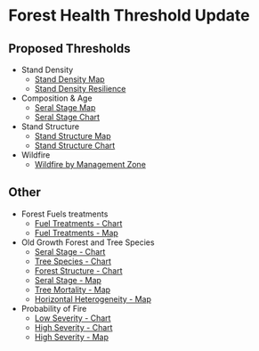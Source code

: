 # Forest Health Threshold Update

## Proposed Thresholds

* Stand Density
  * [Stand Density Map](DataVisualizations\StandDensityMap.html)
  * [Stand Density Resilience](DataVisualizations\StandDensityChart.html)
* Composition & Age
    * [Seral Stage Map](DataVisualizations\SeralStageMap.html)
    * [Seral Stage Chart](DataVisualizations\SeralStage_Chart.html)
* Stand Structure
    * [Stand Structure Map](DataVisualizations\StandStructureMap.html)
    * [Stand Structure Chart](DataVisualizations\StandStructureChart.html)
* Wildfire
    * [Wildfire by Management Zone](DataVisualizations\FireSeverity_ManagementZone.html)

## Other

* Forest Fuels treatments
  * [Fuel Treatments - Chart](DataVisualizations\ForestFuel.html)
  * [Fuel Treatments - Map](DataVisualizations\ForestFuelTreatment.html)
* Old Growth Forest and Tree Species
  * [Seral Stage - Chart](DataVisualizations\OldGrowthForest_SeralStage.html)
  * [Tree Species - Chart](DataVisualizations\OldGrowthForest_Species.html)
  * [Forest Structure - Chart](DataVisualizations\OldGrowthForest_Structure.html)
  * [Seral Stage - Map](DataVisualizations\SearalStage.html)
  * [Tree Mortality - Map](DataVisualizations\TreeMortality.html)
  * [Horizontal Heterogeneity - Map](DataVisualizations\HorizontalHeterogeneity.html)
* Probability of Fire
  * [Low Severity - Chart](DataVisualizations\Probability_of_Low_Severity_Fire.html)
  * [High Severity - Chart](DataVisualizations\Probability_of_High_Severity_Fire.html)
  * [High Severity - Map](DataVisualizations\HighSeverityFireProbable.html)
